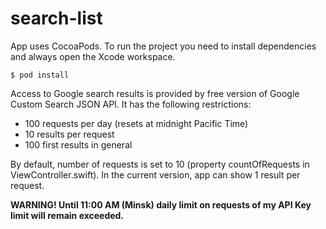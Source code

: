 # search-list
App uses CocoaPods. To run the project you need to install dependencies and always open the Xcode workspace.
```
$ pod install
```
Access to Google search results is provided by free version of Google Custom Search JSON API. It has the following restrictions:

- 100 requests per day (resets at midnight Pacific Time)
- 10 results per request
- 100 first results in general

By default, number of requests is set to 10 (property countOfRequests in ViewController.swift). In the current version, app can show 1 result per request.

**WARNING! Until 11:00 AM (Minsk) daily limit on requests of my API Key limit will remain exceeded.**
